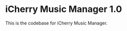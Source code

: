 iCherry Music Manager 1.0
==========================

This is the codebase for iCherry Music Manager. 
